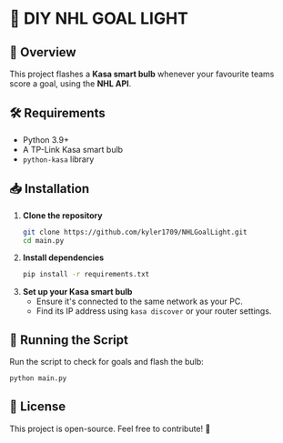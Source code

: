 # 🏒 DIY NHL GOAL LIGHT

## 📌 Overview
This project flashes a **Kasa smart bulb** whenever your favourite teams score a goal, using the **NHL API**.

## 🛠️ Requirements
- Python 3.9+
- A TP-Link Kasa smart bulb
- `python-kasa` library

## 📥 Installation
1. **Clone the repository**
   ```sh
   git clone https://github.com/kyler1709/NHLGoalLight.git
   cd main.py
   ```
2. **Install dependencies**
   ```sh
   pip install -r requirements.txt
   ```
3. **Set up your Kasa smart bulb**
   - Ensure it's connected to the same network as your PC.
   - Find its IP address using `kasa discover` or your router settings.


## 🚀 Running the Script
Run the script to check for goals and flash the bulb:
```sh
python main.py
```


## 📜 License
This project is open-source. Feel free to contribute! 🚀
